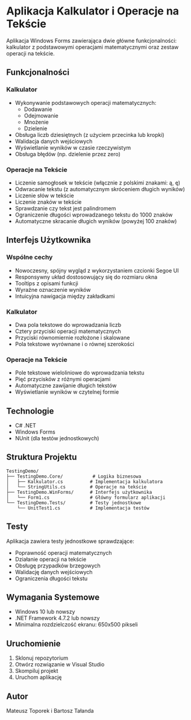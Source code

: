 # Aplikacja Kalkulator i Operacje na Tekście

Aplikacja Windows Forms zawierająca dwie główne funkcjonalności: kalkulator z podstawowymi operacjami matematycznymi oraz zestaw operacji na tekście.

## Funkcjonalności

### Kalkulator
- Wykonywanie podstawowych operacji matematycznych:
  - Dodawanie
  - Odejmowanie
  - Mnożenie
  - Dzielenie
- Obsługa liczb dziesiętnych (z użyciem przecinka lub kropki)
- Walidacja danych wejściowych
- Wyświetlanie wyników w czasie rzeczywistym
- Obsługa błędów (np. dzielenie przez zero)

### Operacje na Tekście
- Liczenie samogłosek w tekście (włącznie z polskimi znakami: ą, ę)
- Odwracanie tekstu (z automatycznym skróceniem długich wyników)
- Liczenie słów w tekście
- Liczenie znaków w tekście
- Sprawdzanie czy tekst jest palindromem
- Ograniczenie długości wprowadzanego tekstu do 1000 znaków
- Automatyczne skracanie długich wyników (powyżej 100 znaków)

## Interfejs Użytkownika

### Wspólne cechy
- Nowoczesny, spójny wygląd z wykorzystaniem czcionki Segoe UI
- Responsywny układ dostosowujący się do rozmiaru okna
- Tooltips z opisami funkcji
- Wyraźne oznaczenie wyników
- Intuicyjna nawigacja między zakładkami

### Kalkulator
- Dwa pola tekstowe do wprowadzania liczb
- Cztery przyciski operacji matematycznych
- Przyciski równomiernie rozłożone i skalowane
- Pola tekstowe wyrównane i o równej szerokości

### Operacje na Tekście
- Pole tekstowe wieloliniowe do wprowadzania tekstu
- Pięć przycisków z różnymi operacjami
- Automatyczne zawijanie długich tekstów
- Wyświetlanie wyników w czytelnej formie

## Technologie

- C# .NET
- Windows Forms
- NUnit (dla testów jednostkowych)

## Struktura Projektu

```
TestingDemo/
├── TestingDemo.Core/           # Logika biznesowa
│   ├── Kalkulator.cs          # Implementacja kalkulatora
│   └── StringUtils.cs         # Operacje na tekście
├── TestingDemo.WinForms/      # Interfejs użytkownika
│   └── Form1.cs               # Główny formularz aplikacji
└── TestingDemo.Tests/         # Testy jednostkowe
    └── UnitTest1.cs           # Implementacja testów
```

## Testy

Aplikacja zawiera testy jednostkowe sprawdzające:
- Poprawność operacji matematycznych
- Działanie operacji na tekście
- Obsługę przypadków brzegowych
- Walidację danych wejściowych
- Ograniczenia długości tekstu

## Wymagania Systemowe

- Windows 10 lub nowszy
- .NET Framework 4.7.2 lub nowszy
- Minimalna rozdzielczość ekranu: 650x500 pikseli

## Uruchomienie

1. Sklonuj repozytorium
2. Otwórz rozwiązanie w Visual Studio
3. Skompiluj projekt
4. Uruchom aplikację

## Autor

Mateusz Toporek i Bartosz Tałanda
